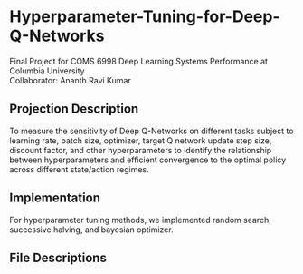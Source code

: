 # Hyperparameter-Tuning-for-Deep-Q-Networks
Final Project for COMS 6998 Deep Learning Systems Performance at Columbia University <br>
Collaborator: Ananth Ravi Kumar

## Projection Description
To measure the sensitivity of Deep Q-Networks on different tasks subject to learning rate, batch size, optimizer, target Q network update step size, discount factor, and other hyperparameters to identify the relationship between hyperparameters and efficient convergence to the optimal policy across different state/action regimes.

## Implementation
For hyperparameter tuning methods, we implemented random search, successive halving, and bayesian optimizer. 

## File Descriptions

